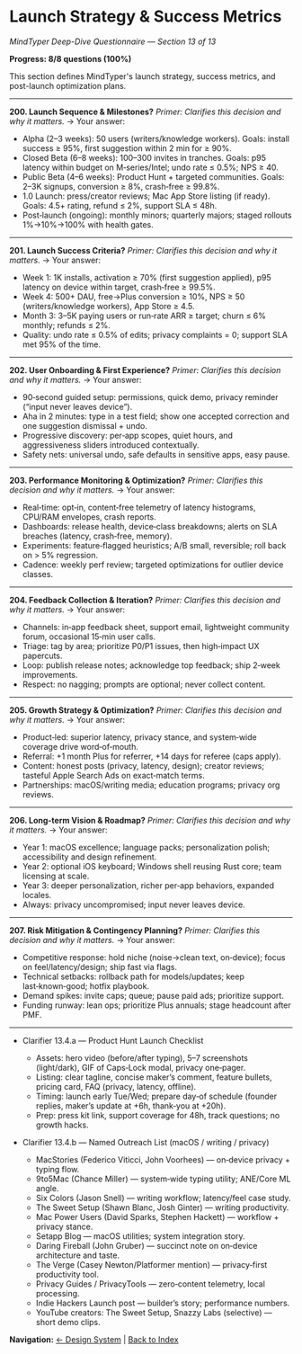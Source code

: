 # Launch Strategy & Success Metrics
_MindTyper Deep-Dive Questionnaire — Section 13 of 13_

**Progress: 8/8 questions (100%)**

This section defines MindTyper's launch strategy, success metrics, and post-launch optimization plans.

---

**200. Launch Sequence & Milestones?**
*Primer: Clarifies this decision and why it matters.*
→ Your answer:

- Alpha (2–3 weeks): 50 users (writers/knowledge workers). Goals: install success ≥ 95%, first suggestion within 2 min for ≥ 90%.
- Closed Beta (6–8 weeks): 100–300 invites in tranches. Goals: p95 latency within budget on M‑series/Intel; undo rate ≤ 0.5%; NPS ≥ 40.
- Public Beta (4–6 weeks): Product Hunt + targeted communities. Goals: 2–3K signups, conversion ≥ 8%, crash‑free ≥ 99.8%.
- 1.0 Launch: press/creator reviews; Mac App Store listing (if ready). Goals: 4.5+ rating, refund ≤ 2%, support SLA ≤ 48h.
- Post‑launch (ongoing): monthly minors; quarterly majors; staged rollouts 1%→10%→100% with health gates.

---

**201. Launch Success Criteria?**
*Primer: Clarifies this decision and why it matters.*
→ Your answer:

- Week 1: 1K installs, activation ≥ 70% (first suggestion applied), p95 latency on device within target, crash‑free ≥ 99.5%.
- Week 4: 500+ DAU, free→Plus conversion ≥ 10%, NPS ≥ 50 (writers/knowledge workers), App Store ≥ 4.5.
- Month 3: 3–5K paying users or run‑rate ARR ≥ target; churn ≤ 6% monthly; refunds ≤ 2%.
- Quality: undo rate ≤ 0.5% of edits; privacy complaints = 0; support SLA met 95% of the time.

---

**202. User Onboarding & First Experience?**
*Primer: Clarifies this decision and why it matters.*
→ Your answer:

- 90‑second guided setup: permissions, quick demo, privacy reminder (“input never leaves device”).
- Aha in 2 minutes: type in a test field; show one accepted correction and one suggestion dismissal + undo.
- Progressive discovery: per‑app scopes, quiet hours, and aggressiveness sliders introduced contextually.
- Safety nets: universal undo, safe defaults in sensitive apps, easy pause.

---

**203. Performance Monitoring & Optimization?**
*Primer: Clarifies this decision and why it matters.*
→ Your answer:

- Real‑time: opt‑in, content‑free telemetry of latency histograms, CPU/RAM envelopes, crash reports.
- Dashboards: release health, device‑class breakdowns; alerts on SLA breaches (latency, crash‑free, memory).
- Experiments: feature‑flagged heuristics; A/B small, reversible; roll back on > 5% regression.
- Cadence: weekly perf review; targeted optimizations for outlier device classes.

---

**204. Feedback Collection & Iteration?**
*Primer: Clarifies this decision and why it matters.*
→ Your answer:

- Channels: in‑app feedback sheet, support email, lightweight community forum, occasional 15‑min user calls.
- Triage: tag by area; prioritize P0/P1 issues, then high‑impact UX papercuts.
- Loop: publish release notes; acknowledge top feedback; ship 2‑week improvements.
- Respect: no nagging; prompts are optional; never collect content.

---

**205. Growth Strategy & Optimization?**
*Primer: Clarifies this decision and why it matters.*
→ Your answer:

- Product‑led: superior latency, privacy stance, and system‑wide coverage drive word‑of‑mouth.
- Referral: +1 month Plus for referrer, +14 days for referee (caps apply).
- Content: honest posts (privacy, latency, design); creator reviews; tasteful Apple Search Ads on exact‑match terms.
- Partnerships: macOS/writing media; education programs; privacy org reviews.

---

**206. Long-term Vision & Roadmap?**
*Primer: Clarifies this decision and why it matters.*
→ Your answer:

- Year 1: macOS excellence; language packs; personalization polish; accessibility and design refinement.
- Year 2: optional iOS keyboard; Windows shell reusing Rust core; team licensing at scale.
- Year 3: deeper personalization, richer per‑app behaviors, expanded locales.
- Always: privacy uncompromised; input never leaves device.

---

**207. Risk Mitigation & Contingency Planning?**
*Primer: Clarifies this decision and why it matters.*
→ Your answer:

- Competitive response: hold niche (noise→clean text, on‑device); focus on feel/latency/design; ship fast via flags.
- Technical setbacks: rollback path for models/updates; keep last‑known‑good; hotfix playbook.
- Demand spikes: invite caps; queue; pause paid ads; prioritize support.
- Funding runway: lean ops; prioritize Plus annuals; stage headcount after PMF.

---

 - Clarifier 13.4.a — Product Hunt Launch Checklist
   - Assets: hero video (before/after typing), 5–7 screenshots (light/dark), GIF of Caps‑Lock modal, privacy one‑pager.
   - Listing: clear tagline, concise maker’s comment, feature bullets, pricing card, FAQ (privacy, latency, offline).
   - Timing: launch early Tue/Wed; prepare day‑of schedule (founder replies, maker’s update at +6h, thank‑you at +20h).
   - Prep: press kit link, support coverage for 48h, track questions; no growth hacks.

 - Clarifier 13.4.b — Named Outreach List (macOS / writing / privacy)
   - MacStories (Federico Viticci, John Voorhees) — on‑device privacy + typing flow.
   - 9to5Mac (Chance Miller) — system‑wide typing utility; ANE/Core ML angle.
   - Six Colors (Jason Snell) — writing workflow; latency/feel case study.
   - The Sweet Setup (Shawn Blanc, Josh Ginter) — writing productivity.
   - Mac Power Users (David Sparks, Stephen Hackett) — workflow + privacy stance.
   - Setapp Blog — macOS utilities; system integration story.
   - Daring Fireball (John Gruber) — succinct note on on‑device architecture and taste.
   - The Verge (Casey Newton/Platformer mention) — privacy‑first productivity tool.
   - Privacy Guides / PrivacyTools — zero‑content telemetry, local processing.
   - Indie Hackers Launch post — builder’s story; performance numbers.
   - YouTube creators: The Sweet Setup, Snazzy Labs (selective) — short demo clips.

**Navigation:**
[← Design System](12_design_system.md) | [Back to Index](index.md)